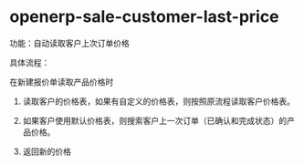openerp-sale-customer-last-price
================================

功能：自动读取客户上次订单价格

具体流程：

在新建报价单读取产品价格时

1. 读取客户的价格表，如果有自定义的价格表，则按照原流程读取客户价格表。

2. 如果客户使用默认价格表，则搜索客户上一次订单（已确认和完成状态）的产品价格。

3. 返回新的价格


